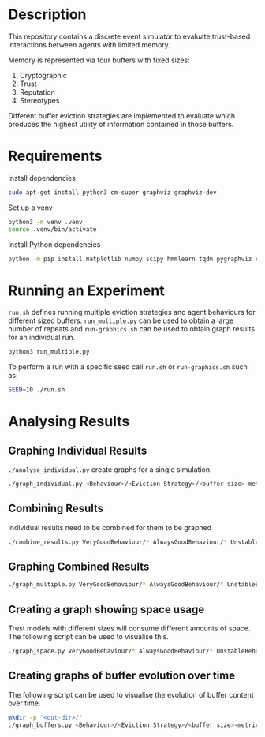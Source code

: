 # Description

This repository contains a discrete event simulator to evaluate trust-based interactions between agents with limited memory.

Memory is represented via four buffers with fixed sizes:
 1. Cryptographic
 2. Trust
 3. Reputation
 4. Stereotypes

Different buffer eviction strategies are implemented to evaluate which produces the highest utility of information contained in those buffers.

# Requirements

Install dependencies
```bash
sudo apt-get install python3 cm-super graphviz graphviz-dev
```

Set up a venv
```bash
python3 -m venv .venv
source .venv/bin/activate
```

Install Python dependencies
```bash
python -m pip install matplotlib numpy scipy hmmlearn tqdm pygraphviz seaborn more_itertools frozenlist
```

# Running an Experiment

`run.sh` defines running multiple eviction strategies and agent behaviours for different sized buffers.
`run_multiple.py` can be used to obtain a large number of repeats and `run-graphics.sh` can be used to obtain graph results for an individual run.

```bash
python3 run_multiple.py
```

To perform a run with a specific seed call `run.sh` or `run-graphics.sh` such as:
```bash
SEED=10 ./run.sh
```

# Analysing Results

## Graphing Individual Results

`./analyse_individual.py` create graphs for a single simulation.

```bash
./graph_individual.py <Behaviour>/<Eviction Strategy>/<buffer size>-metrics.<seed>.pickle.bz2
```

## Combining Results

Individual results need to be combined for them to be graphed

```bash
./combine_results.py VeryGoodBehaviour/* AlwaysGoodBehaviour/* UnstableBehaviour/* GoodBehaviour/*
```

## Graphing Combined Results

```bash
./graph_multiple.py VeryGoodBehaviour/* AlwaysGoodBehaviour/* UnstableBehaviour/* GoodBehaviour/*
```

## Creating a graph showing space usage

Trust models with different sizes will consume different amounts of space. The following script can be used to visualise this.

```bash
./graph_space.py VeryGoodBehaviour/* AlwaysGoodBehaviour/* UnstableBehaviour/* GoodBehaviour/*
```

## Creating graphs of buffer evolution over time

The following script can be used to visualise the evolution of buffer content over time.

```bash
mkdir -p "<out-dir>/"
./graph_buffers.py <Behaviour>/<Eviction Strategy>/<buffer size>-metrics.<seed>.pickle.bz2 --path-prefix "<out-dir>/"
```
